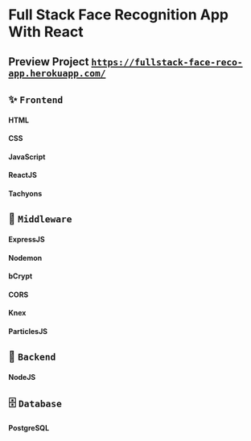# Full Stack Face Recognition App With React
## Preview Project [`https://fullstack-face-reco-app.herokuapp.com/`](https://fullstack-face-reco-app.herokuapp.com/)
## ✨ `Frontend`
#### HTML
#### CSS
#### JavaScript
#### ReactJS
#### Tachyons
## 🥪 `Middleware`
#### ExpressJS
#### Nodemon
#### bCrypt
#### CORS
#### Knex
#### ParticlesJS
## 📜 `Backend`
#### NodeJS
## 🗄️ `Database`
#### PostgreSQL 
